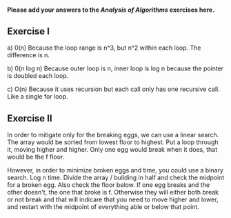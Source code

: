 #### Please add your answers to the ***Analysis of  Algorithms*** exercises here.

## Exercise I

a) 0(n)
Because the loop range is n^3, but n^2 within each loop. The difference is n.


b) 0(n log n)
Because outer loop is n, inner loop is log n because the pointer is doubled each loop. 


c) O(n)
Because it uses recursion but each call only has one recursive call. Like a single for loop. 

## Exercise II

In order to mitigate only for the breaking eggs, we can use a linear search. The array would be sorted from lowest floor to highest. Put a loop through it, moving higher and higher. Only one egg would break when it does, that would be the f floor. 

However, in order to minimize broken eggs and time, you could use a binary search. Log n time. Divide the array / building in half and check the midpoint for a broken egg. Also check the floor below. If one egg breaks and the other doesn't, the one that broke is f. Otherwise they will either both break or not break and that will indicare that you need to move higher and lower, and restart with the midpoint of everything able or below that point. 


